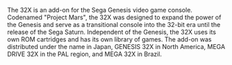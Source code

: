 The 32X is an add-on for the Sega Genesis video game console. Codenamed "Project Mars", the 32X was designed to expand the power of the Genesis and serve as a transitional console into the 32-bit era until the release of the Sega Saturn. Independent of the Genesis, the 32X uses its own ROM cartridges and has its own library of games. The add-on was distributed under the name in Japan, GENESIS 32X in North America, MEGA DRIVE 32X in the PAL region, and MEGA 32X in Brazil.
